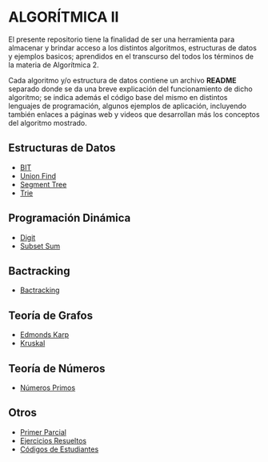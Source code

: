 # ALGORÍTMICA II
El presente repositorio tiene la finalidad de ser una herramienta para almacenar y brindar acceso a los distintos algoritmos, estructuras de datos y ejemplos basicos; aprendidos en el transcurso del todos los términos de la materia de Algorítmica 2.

Cada algoritmo y/o estructura de datos contiene un archivo **README** separado donde se da una breve explicación del funcionamiento de dicho algoritmo; se indica además el código base del mismo en distintos lenguajes de programación, algunos ejemplos de aplicación, incluyendo también enlaces a páginas web y videos que desarrollan más los conceptos del algoritmo mostrado.

## Estructuras de Datos
-  [BIT](contenido/Estructura_de_datos/BIT)
-  [Union Find](https://github.com/PaulLandaeta/algoritmica2/tree/master/contenido/Estructura_de_datos/Union_Find)
-  [Segment Tree](https://github.com/PaulLandaeta/algoritmica2/tree/master/contenido/Estructura_de_datos/Segment_tree)
-  [Trie](https://github.com/PaulLandaeta/algoritmica2/tree/master/contenido/Estructura_de_datos/trie)

## Programación Dinámica
-  [Digit](https://github.com/PaulLandaeta/algoritmica2/tree/master/contenido/Programacion%20Dinamica/Digit)
-  [Subset Sum](https://github.com/PaulLandaeta/algoritmica2/tree/master/contenido/Programacion%20Dinamica/Subset%20Sum)

## Bactracking
-  [Bactracking](https://github.com/PaulLandaeta/algoritmica2/tree/master/contenido/Backtracking)

## Teoría de Grafos
-  [Edmonds Karp](https://github.com/PaulLandaeta/algoritmica2/tree/master/contenido/Teoria%20de%20Grafos/Edmonds_Karp)
-  [Kruskal](https://github.com/PaulLandaeta/algoritmica2/tree/master/contenido/Teoria%20de%20Grafos/Kruskal)

## Teoría de Números
-  [Números Primos](https://github.com/PaulLandaeta/algoritmica2/tree/master/contenido/teoria%20de%20numeros)

## Otros
-  [Primer Parcial](https://github.com/PaulLandaeta/algoritmica2/tree/master/contenido/otros/1er_Parcial)
-  [Ejercicios Resueltos](https://github.com/PaulLandaeta/algoritmica2/tree/master/contenido/otros/Repaso)
-  [Códigos de Estudiantes](https://github.com/PaulLandaeta/algoritmica2/tree/master/contenido/otros/TestEstudiantes)
